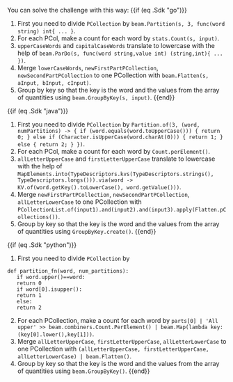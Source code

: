 <!--
Licensed under the Apache License, Version 2.0 (the "License");
you may not use this file except in compliance with the License.
You may obtain a copy of the License at
http://www.apache.org/licenses/LICENSE-2.0
Unless required by applicable law or agreed to in writing, software
distributed under the License is distributed on an "AS IS" BASIS,
WITHOUT WARRANTIES OR CONDITIONS OF ANY KIND, either express or implied.
See the License for the specific language governing permissions and
limitations under the License.
-->
You can solve the challenge with this way:
{{if (eq .Sdk "go")}}
1. First you need to divide `PCollection` by `beam.Partition(s, 3, func(word string) int{ ... }`.
2. For each PCol, make a count for each word by `stats.Count(s, input)`.
3. `upperCaseWords` and `capitalCaseWords` translate to lowercase with the help of `beam.ParDo(s, func(word string,value int) (string,int){ ... })`.
4. Merge `lowerCaseWords`, `newFirstPartPCollection`, `newSecondPartPCollection` to one PCollection with `beam.Flatten(s, aInput, bInput, cInput)`.
5. Group by key so that the key is the word and the values from the array of quantities using `beam.GroupByKey(s, input)`.
{{end}}

{{if (eq .Sdk "java")}}
1. First you need to divide `PCollection` by `Partition.of(3,
   (word, numPartitions) -> {
   if (word.equals(word.toUpperCase())) {
   return 0;
   } else if (Character.isUpperCase(word.charAt(0))) {
   return 1;
   } else {
   return 2;
   }
   })`.
2. For each PCol, make a count for each word by `Count.perElement()`.
3. `allLetterUpperCase` and `firstLetterUpperCase` translate to lowercase with the help of `MapElements.into(TypeDescriptors.kvs(TypeDescriptors.strings(), TypeDescriptors.longs())).via(word -> KV.of(word.getKey().toLowerCase(), word.getValue()))`.
4. Merge `newFirstPartPCollection`, `newSecondPartPCollection`, `allLetterLowerCase` to one PCollection with `PCollectionList.of(input1).and(input2).and(input3).apply(Flatten.pCollections())`.
5. Group by key so that the key is the word and the values from the array of quantities using `GroupByKey.create()`.
{{end}}


{{if (eq .Sdk "python")}}
1. First you need to divide `PCollection` by
```
def partition_fn(word, num_partitions):
   if word.upper()==word:
   return 0
   if word[0].isupper():
   return 1
   else:
   return 2
```
2. For each PCollection, make a count for each word by `parts[0] | 'All upper' >> beam.combiners.Count.PerElement() | beam.Map(lambda key: (key[0].lower(),key[1]))`.
3. Merge `allLetterUpperCase`, `firstLetterUpperCase`, `allLetterLowerCase` to one PCollection with `(allLetterUpperCase, firstLetterUpperCase, allLetterLowerCase) | beam.Flatten()`.
4. Group by key so that the key is the word and the values from the array of quantities using `beam.GroupByKey()`.
{{end}}
